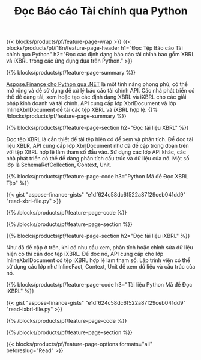 ﻿---
title: Đọc Báo cáo Tài chính qua Python
url: /vi/python-net/read/
description:  Python mã để đọc các báo cáo tài chính trong tệp XBRL và iXBRL qua thư viện Python.
---
{{< blocks/products/pf/feature-page-wrap >}}
{{< blocks/products/pf/i18n/feature-page-header h1="Đọc Tệp Báo cáo Tài chính qua Python" h2="Đọc các định dạng báo cáo tài chính bao gồm XBRL và iXBRL trong các ứng dụng dựa trên Python." >}}

{{% blocks/products/pf/feature-page-summary %}}

[Aspose.Finance cho Python qua .NET](https://products.aspose.com/finance/python-net/) là một tính năng phong phú, có thể mở rộng và dễ sử dụng để xử lý báo cáo tài chính API. Các nhà phát triển có thể dễ dàng tải, xem hoặc tạo các định dạng XBRL và iXBRL cho các giải pháp kinh doanh và tài chính. API cung cấp lớp XbrlDocument và lớp InlineXbrlDocument để tải các tệp XBRL và iXBRL hợp lệ.
{{% /blocks/products/pf/feature-page-summary %}}

{{% blocks/products/pf/feature-page-section h2="Đọc tài liệu XBRL" %}}

Đọc tệp XBRL là cần thiết để tải tệp hiện có để xem và phân tích. Để đọc tài liệu XBLR, API cung cấp lớp XbrlDocument như đã đề cập trong đoạn trên với tệp XBRL hợp lệ làm tham số đầu vào. Sử dụng các lớp API khác, các nhà phát triển có thể dễ dàng phân tích cấu trúc và dữ liệu của nó. Một số lớp là SchemaRefCollection, Context, Unit.

{{% blocks/products/pf/feature-page-code h3="Python Mã để Đọc XBRL Tệp" %}}

{{< gist "aspose-finance-gists" "e1df624c58dc6f522a87f29ceb041dd9" "read-xbrl-file.py" >}} 

{{% /blocks/products/pf/feature-page-code %}}

{{% /blocks/products/pf/feature-page-section %}}

{{% blocks/products/pf/feature-page-section h2="Đọc tài liệu iXBRL" %}}

Như đã đề cập ở trên, khi có nhu cầu xem, phân tích hoặc chỉnh sửa dữ liệu hiện có thì cần đọc tệp iXBRL. Để đọc nó, API cung cấp cho lớp InlineXbrlDocument có tệp iXBRL hợp lệ làm tham số. Lập trình viên có thể sử dụng các lớp như InlineFact, Context, Unit để xem dữ liệu và cấu trúc của nó. 

{{% blocks/products/pf/feature-page-code h3="Tài liệu Python Mã để Đọc iXBRL" %}}

{{< gist "aspose-finance-gists" "e1df624c58dc6f522a87f29ceb041dd9" "read-ixbrl-file.py" >}}

{{% /blocks/products/pf/feature-page-code %}}

{{% /blocks/products/pf/feature-page-section %}}

{{< blocks/products/pf/feature-page-options formats="all" beforeslug="Read" >}}
